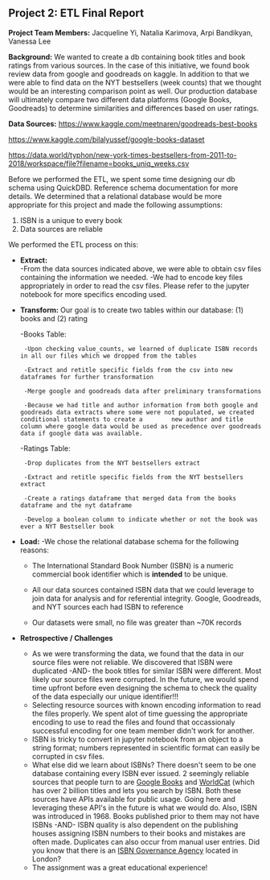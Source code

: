 ## Project 2:  ETL Final Report

**Project Team Members:**  Jacqueline Yi, Natalia Karimova, Arpi Bandikyan, Vanessa Lee

**Background:** We wanted to create a db containing book titles and book ratings from various sources.  In the case of this initiative, we found book review data from google and goodreads on kaggle.  In addition to that we were able to find data on the NYT bestsellers (week counts) that we thought would be an interesting comparison point as well.  Our production database will ultimately compare two different data platforms (Google Books, Goodreads) to determine similarities and differences based on user ratings.

**Data Sources:**
  https://www.kaggle.com/meetnaren/goodreads-best-books
  
  https://www.kaggle.com/bilalyussef/google-books-dataset
  
  https://data.world/typhon/new-york-times-bestsellers-from-2011-to-2018/workspace/file?filename=books_uniq_weeks.csv
  
  
Before we performed the ETL, we spent some time designing our db schema using QuickDBD.  Reference schema documentation for more details.  We determined that a relational     database would be more appropriate for this project and made the following assumptions:
  1) ISBN is a unique to every book
  2) Data sources are reliable
  
We performed the ETL process on this:
  - **Extract:**  
    -From the data sources indicated above, we were able to obtain csv files containing the information we needed.
    -We had to encode key files appropriately in order to read the csv files.  Please refer to the jupyter notebook for more specifics encoding used.
    
  - **Transform:**  Our goal is to create two tables within our database: (1) books and (2) rating
  
    -Books Table:
    
         -Upon checking value_counts, we learned of duplicate ISBN records in all our files which we dropped from the tables
      
         -Extract and retitle specific fields from the csv into new dataframes for further transformation
      
         -Merge google and goodreads data after preliminary transformations
      
         -Because we had title and author information from both google and goodreads data extracts where some were not populated, we created conditional statements to create a        new author and title column where google data would be used as precedence over goodreads data if google data was available.
     
    -Ratings Table:
    
         -Drop duplicates from the NYT bestsellers extract
      
         -Extract and retitle specific fields from the NYT bestsellers extract
      
         -Create a ratings dataframe that merged data from the books dataframe and the nyt dataframe
      
         -Develop a boolean column to indicate whether or not the book was ever a NYT Bestseller book
      
   - **Load:** 
      -We chose the relational database schema for the following reasons:
      
        - The International Standard Book Number (ISBN) is a numeric commercial book identifier which is **intended** to be unique.
        
        - All our data sources contained ISBN data that we could leverage to join data for analysis and for referential integrity.  Google, Goodreads, and NYT sources each had ISBN to reference
           
        - Our datasets were small, no file was greater than ~70K records
 
- **Retrospective / Challenges**
  - As we were transforming the data, we found that the data in our source files were not reliable.  We discovered that ISBN were duplicated -AND- the book titles for similar   ISBN were different.  Most likely our source files were corrupted.  In the future, we would spend time upfront before even designing the schema to check the quality of the data especially our unique identifier!!!  
  - Selecting resource sources with known encoding information to read the files properly.  We spent alot of time guessing the appropriate encoding to use to read the files and found that occassionaly successful encoding for one team member didn't work for another.
  - ISBN is tricky to convert in jupyter notebook from an object to a string format; numbers represented in scientific format can easily be corrupted in csv files. 
  - What else did we learn about ISBNs?  There doesn't seem to be one database containing every ISBN ever issued.  2 seemingly reliable sources that people turn to are [Google Books](https://developers.google.com/books/) and [WorldCat](https://www.worldcat.org/affiliate/tools?atype=wcapi) (which has over 2 billion titles and lets you search by ISBN.  Both these sources have APIs available for public usage.  Going here and leveraging these API's in the future is what we would do.  Also, ISBN was introduced in 1968.  Books published prior to them may not have ISBNs -AND- ISBN quality is also dependent on the publishing houses assigning ISBN numbers to their books and mistakes are often made.  Duplicates can also occur from manual user entries.  Did you know that there is an [ISBN Governance Agency](https://www.isbn-international.org/content/what-isbn) located in London? 
  - The assignment was a great educational experience!
  
















